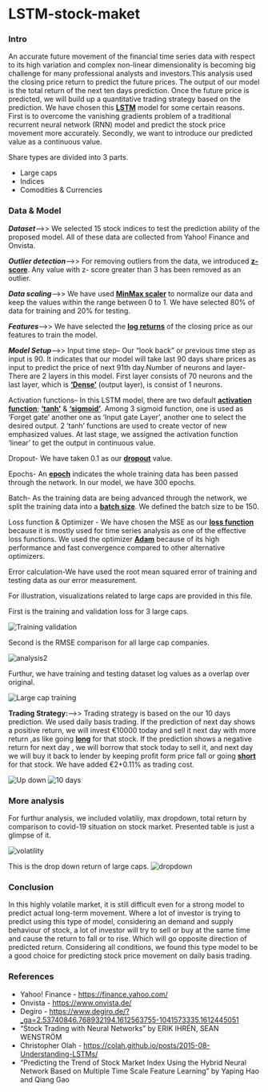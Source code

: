 # LSTM-stock-maket
### __**Intro**__ 
An accurate future movement of the financial time series data with respect to its high variation and complex non-linear dimensionality is becoming big challenge for many professional analysts and investors.This analysis used the closing price return to predict the future prices. The output of our model is the total return of the next ten days prediction. Once the future price is predicted, we will build up a quantitative trading strategy based on the prediction.
We have chosen this [**LSTM**](https://en.wikipedia.org/wiki/Long_short-term_memory) model for some certain reasons. First is to overcome the vanishing gradients problem of a traditional recurrent neural network (RNN) model and predict the stock price movement more accurately. Secondly, we want to introduce our predicted value as a continuous value.

Share types are divided into 3 parts.
- Large caps
- Indices
- Comodities & Currencies

### **Data & Model**

_**Dataset**_-->> We selected 15 stock indices to test the prediction ability of the proposed model. All of these data are collected from Yahoo! Finance and Onvista.

_**Outlier detection**_-->> For removing outliers from the data, we introduced [**z-score**](https://medium.com/clarusway/z-score-and-how-its-used-to-determine-an-outlier-642110f3b482). Any value with z- score greater than 3 has been removed as an outlier.

_**Data scaling**_-->> We have used [**MinMax scaler**](https://scikit-learn.org/stable/modules/generated/sklearn.preprocessing.MinMaxScaler.html) to normalize our data and keep the values within the range between 0 to 1. We have selected 80% of data for training and 20% for testing.

_**Features**_-->> We have selected the [**log returns**](https://investmentcache.com/magic-of-log-returns-concept-part-1/) of the closing price as our features to train the model.

_**Model Setup**_-->>
Input time step– Our “look back” or previous time step as input is 90. It indicates that our model will take last 90 days share prices as input to predict the price of next 91th day.Number of neurons and layer-There are 2 layers in this model. First layer consists of 70 neurons and the last layer, which is [**‘Dense’**](https://analyticsindiamag.com/a-complete-understanding-of-dense-layers-in-neural-networks/#:~:text=Like%20we%20use%20LSTM%20layers,stages%20of%20the%20neural%20network) (output layer), is consist of 1 neurons.

Activation functions– In this LSTM model, there are two default [**activation function**](https://towardsdatascience.com/activation-functions-neural-networks-1cbd9f8d91d6); [**‘tanh’**](https://www.baeldung.com/cs/sigmoid-vs-tanh-functions) & [**‘sigmoid’**](https://www.baeldung.com/cs/sigmoid-vs-tanh-functions). Among 3 sigmoid function, one is used as ‘Forget gate’ another one as ‘Input gate Layer’, another one to select the desired output. 2 ‘tanh’ functions are used to create vector of new emphasized values. At last stage, we assigned the activation function ‘linear’ to get the output in continuous value.

Dropout- We have taken 0.1 as our [**dropout**](https://keras.io/api/layers/regularization_layers/dropout/) value. 

Epochs- An [**epoch**](https://radiopaedia.org/articles/epoch-machine-learning) indicates the whole training data has been passed through the network. In our model, we have 300 epochs. 

Batch- As the training data are being advanced through the network, we split the training data into a [**batch size**](https://stats.stackexchange.com/questions/153531/what-is-batch-size-in-neural-network). We defined the batch size to be 150.  

Loss function & Optimizer - We have chosen the MSE as our [**loss function**](https://en.wikipedia.org/wiki/Loss_function#:~:text=In%20mathematical%20optimization%20and%20decision,cost%22%20associated%20with%20the%20event.) because it is mostly used for time series analysis as one of the effective loss functions. We used the optimizer [**Adam**](https://machinelearningmastery.com/adam-optimization-algorithm-for-deep-learning/#:~:text=Adam%20is%20a%20replacement%20optimization,sparse%20gradients%20on%20noisy%20problems.)  because of its high performance and fast convergence compared to other alternative optimizers.

Error calculation-We have used the root mean squared error of training and testing data as our error measurement.

For illustration, visualizations related to large caps are provided in this file.

First is the training and validation loss for 3 large caps.


![Training   validation](https://user-images.githubusercontent.com/83521671/173610129-d1a10559-c7b2-404d-9da1-38bba944c8c3.JPG)

Second is the RMSE comparison for all large cap companies.

![analysis2](https://user-images.githubusercontent.com/83521671/173610593-1840c222-ae03-4092-b115-108e99b79ca7.JPG)

Furthur, we have training and testing dataset log values as a overlap over original.

![Large cap training](https://user-images.githubusercontent.com/83521671/173611886-86088323-eacb-484c-89c0-33b98efd8baa.JPG)


**Trading Strategy:**-->> Trading strategy is based on the our 10 days prediction. We used daily basis trading. If the prediction of next day shows a positive return, we will invest €10000 today and sell it next day with more return ,as like going [**long**](https://www.investopedia.com/terms/l/long.asp) for that stock. If the prediction shows a negative return for next day , we will borrow that stock today to sell it, and next day we will buy it back to lender by keeping profit form price fall or going [**short**](https://www.investopedia.com/terms/s/short.asp) for that stock. We have added €2+0.11% as trading cost.


![Up down](https://user-images.githubusercontent.com/83521671/173617456-208b8c44-9787-4b1d-928b-ff6480d6973d.JPG) 
![10 days](https://user-images.githubusercontent.com/83521671/173623990-8e5bca96-1c20-48d2-b43b-7a1e2665d25e.JPG)


### **More analysis**
For furthur analysis, we included volatiliy, max dropdown, total return by comparison to covid-19 situation on stock market. Presented table is just a glimpse of it.


![volatility](https://user-images.githubusercontent.com/83521671/173624682-15a0edaa-ac12-4097-bb11-bf429ad52d2f.JPG)

This is the drop down return of large caps. 
![dropdown](https://user-images.githubusercontent.com/83521671/173626696-64aeb1e7-235d-4647-8dc9-c5fae36f6c3c.png)

### **Conclusion** 
In this highly volatile market, it is still difficult even for a strong model to predict actual long-term movement. Where a lot of investor is trying to predict using this type of model, considering an demand and supply behaviour of stock, a lot of investor will try to sell or buy at the same time and cause the return to fall or to rise. Which will go opposite direction of predicted return. Considering all conditions, we found this type model to be a good choice for predicting stock price movement on daily basis trading.

### **References**
- Yahoo! Finance - https://finance.yahoo.com/
- Onvista - https://www.onvista.de/
- Degiro - https://www.degiro.de/?_ga=2.53740846.768932194.1612563755-1041573335.1612445051
- “Stock Trading with Neural Networks” by ERIK IHRÉN, SEAN WENSTRÖM
- Christopher Olah - https://colah.github.io/posts/2015-08-Understanding-LSTMs/
- “Predicting the Trend of Stock Market Index Using the Hybrid Neural Network Based on Multiple Time Scale Feature Learning” by Yaping Hao and Qiang Gao





